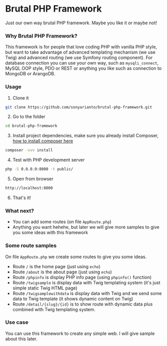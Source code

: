 # Brutal PHP Framework
Just our own way brutal PHP framework. Maybe you like it or maybe not!

### Why Brutal PHP Framework?
This framework is for people that love coding PHP with vanilla PHP style, but want to take advantage of advanced templating mechanism (we use Twig) and advanced routing (we use Symfony routing component). For database connection you can use your own way, such as `mysqli_connect`, MySQL OOP style, PDO or REST or anything you like such as connection to MongoDB or ArangoDB.

### Usage
1. Clone it

```bash
git clone https://github.com/sonyarianto/brutal-php-framework.git
```

2. Go to the folder

```bash
cd brutal-php-framework
```

3. Install project dependencies, make sure you already install Composer, [how to install composer here](https://getcomposer.org/download/)

```bash
composer -vvv install 
```

4. Test with PHP development server

```bash
php -S 0.0.0.0:8000 -t public/
```

5. Open from browser

```bash
http://localhost:8000
```

6. That's it!

### What next?
- You can add some routes (on file `AppRoute.php`)
- Anything you want hehehe, but later we will give more samples to give you some ideas with this framework

### Some route samples
On file `AppRoute.php` we create some routes to give you some ideas.

- Route `/` is the home page (just using `echo`)
- Route `/about` is the about page (just using `echo`)
- Route `/phpinfo` is display PHP info page (using `phpinfo()` function)
- Route `/twigsample` is display data with Twig templating system (it's just simple static Twig HTML page)
- Route `/twigsamplewithdata` is display data with Twig and we send some data to Twig template (it shows dynamic content on Twig)
- Route `/detail/{slug}/{id}` is to show route with dynamic data plus combined with Twig templating system.

### Use case
You can use this framework to create any simple web. I will give sample about this later.
